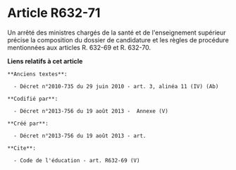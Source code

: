 # Article R632-71

Un arrêté des ministres chargés de la santé et de l'enseignement supérieur précise la composition du dossier de candidature
et les règles de procédure mentionnées aux articles R. 632-69 et R. 632-70.

**Liens relatifs à cet article**

	**Anciens textes**:

	  - Décret n°2010-735 du 29 juin 2010 - art. 3, alinéa 11 (IV) (Ab)

	**Codifié par**:

	  - Décret n°2013-756 du 19 août 2013 -  Annexe (V)

	**Créé par**:

	  - Décret n°2013-756 du 19 août 2013 - art.

	**Cite**:

	  - Code de l'éducation - art. R632-69 (V)
